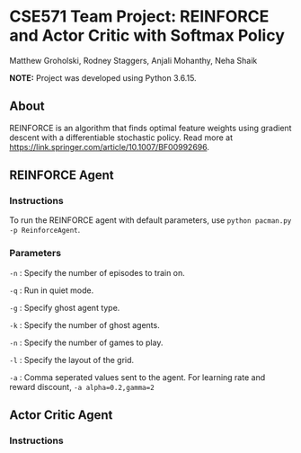 # CSE571 Team Project: REINFORCE and Actor Critic with Softmax Policy

Matthew Groholski, Rodney Staggers, Anjali Mohanthy, Neha Shaik

**NOTE:** Project was developed using Python 3.6.15.

## About

REINFORCE is an algorithm that finds optimal feature weights using gradient descent with a differentiable stochastic policy. Read more at https://link.springer.com/article/10.1007/BF00992696.

## REINFORCE Agent
### Instructions 

To run the REINFORCE agent with default parameters, use `python pacman.py -p ReinforceAgent`.

### Parameters
`-n` : Specify the number of episodes to train on.

`-q` : Run in quiet mode.

`-g` : Specify ghost agent type.

`-k` : Specify the number of ghost agents.

`-n` : Specify the number of games to play.

`-l` : Specify the layout of the grid.

`-a` : Comma seperated values sent to the agent. For learning rate and reward discount,  `-a alpha=0.2,gamma=2`



## Actor Critic Agent
### Instructions
